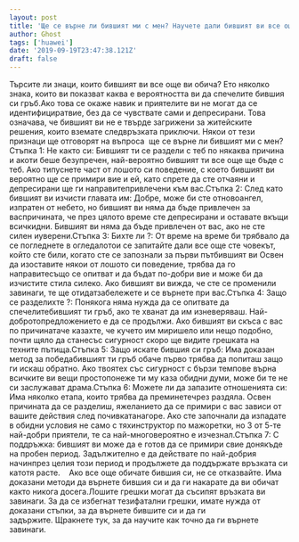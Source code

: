 ```yaml
---
layout: post
title: 'Ще се върне ли бившият ми с мен? Научете дали бившият ви все още се интересува от вас'
author: Ghost
tags: ['huawei']
date: '2019-09-19T23:47:38.121Z'
draft: false
---
```


Търсите ли знаци, които бившият ви все още ви обича? Ето няколко знака, които ви показват каква е вероятността ви да спечелите бившия си гръб.Ако това се окаже навик и приятелите ви не могат да се идентифициратвие, без да се чувствате сами и депресирани. Това означава, че бившият ви не е твърде загрижени за житейските решения, които вземате следвръзката приключи. Някои от тези признаци ще отговорят на въпроса  ще се върне ли бившият ми с мен?Стъпка 1: Не както си: Бившият ти се раздели с теб по някаква причина и акоти беше безупречен, най-вероятно бившият ти все още ще бъде с теб. Ако типуснете част от лошото си поведение, с което бившият ви вероятно ще се примири вие и ей, като спрете да сте отчаяни и депресирани ще ги направитепривлечени към вас.Стъпка 2: След като бившият ви изчисти главата им: Добре, може би сте отновоангел, изпратен от небето, но бившият ви няма да бъде привлечен за васпричината, че през цялото време сте депресирани и оставате вкъщи всичкидни. Бившият ви няма да бъде привлечен от вас, ако не сте силен иуверени.Стъпка 3: Бихте ли ?: От време на време би трябвало да се погледнете в огледалотои се запитайте дали все още сте човекът, който сте били, когато сте се запознали за първи пътбившият ви Освен да изоставите някои от лошото си поведение, трябва да го направитесъщо се опитват и да бъдат по-добри вие и може би да изчистите стила силеко. Ако бившият ви вижда, че сте се променили завинаги, те ще отидатзабележете и се върнете при вас.Стъпка 4: Защо се разделихте ?: Понякога няма нужда да се опитвате да спечелитебившият ти гръб, ако те хванат да им изневеряваш. Най-добротопредложението е да се продължи. Ако бившият ви скъса с вас по причинатаче казахте, че кучето им миришело или нещо подобно, почти щяло да станесъс сигурност скоро ще видите грешката на техните пътища.Стъпка 5: Защо искате бившия си гръб: Има доказан метод за победабившият ти гръб обаче първо трябва да попиташ защо ги искаш обратно. Ако твоятex със сигурност с бързи темпове върна всичките ви вещи простопонеже ти му каза обидни думи, може би те не си заслужават драма.Стъпка 6: Можете ли да запазите отношенията си: Има няколко етапа, които трябва да преминетечрез раздяла. Освен причината да се разделиш, яжеланието да се примири с вас зависи от вашите действия след почивкатанагоре. Ако сте започнали да изпадате в обидни условия не само с тяхинструктор по мажоретки, но 3 от 5-те най-добри приятели, те са най-многовероятно е изчезнал.Стъпка 7: С поддръжка: бившият ви може да е готов да се примири свие донякъде на пробен период. Задължително е да действате по най-добрия начинпрез целия този период и продължете да поддържате връзката си катотя расте.    Ако все още обичате бившия си, не се отказвайте. Има доказани методи да върнете бившия си и да ги накарате да ви обичат както никога досега.Лошите грешки могат да съсипят връзката ви завинаги. За да се избегнат тезифатални грешки, имате нужда от доказани стъпки, за да върнете бившите си и да ги задържите. Щракнете тук, за да научите как точно да ги върнете завинаги.
